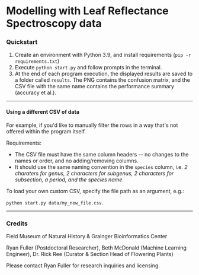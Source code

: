 # Modelling with Leaf Reflectance Spectroscopy data

### Quickstart

1. Create an environment with Python 3.9, and install requirements (`pip -r requirements.txt`)
2. Execute `python start.py` and follow prompts in the terminal.
3. At the end of each program execution, the displayed results are saved
   to a folder called `results`.  The PNG contains the confusion matrix, and 
   the CSV file with the same name contains the performance summary (accuracy et al.).

-----

#### Using a different CSV of data

For example, if you'd like to manually filter the rows in a way that's not offered within the 
program itself.

Requirements: 
- The CSV file must have the same column headers -- no changes to the names or order, and no
  adding/removing columns.
- It should use the same naming convention in the `species` column,
  i.e. _2 charaters for genus, 2 characters for subgenus, 2 characters for
  subsection, a period, and the species name_.

To load your own custom CSV, specify the file path as an argument, e.g.:

`python start.py data/my_new_file.csv`.

-----
### Credits
Field Museum of Natural History & Grainger Bioinformatics Center

Ryan Fuller (Postdoctoral Researcher), Beth McDonald (Machine Learning Engineer), 
Dr. Rick Ree (Curator & Section Head of Flowering Plants)

Please contact Ryan Fuller for research inquiries and licensing.